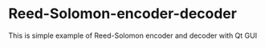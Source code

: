 # Reed-Solomon-encoder-decoder
This is simple example of Reed-Solomon encoder and decoder with Qt GUI

